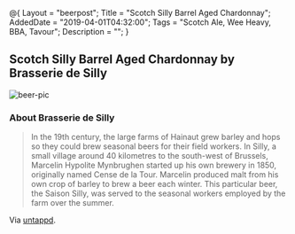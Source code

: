 @{
 Layout = "beerpost";
 Title = "Scotch Silly Barrel Aged Chardonnay";
 AddedDate = "2019-04-01T04:32:00";
 Tags = "Scotch Ale, Wee Heavy, BBA, Tavour";
 Description = "";
 }
 

## Scotch Silly Barrel Aged Chardonnay by Brasserie de Silly

![beer-pic]

### About Brasserie de Silly

> In the 19th century, the large farms of Hainaut grew barley and hops so they could brew seasonal beers for their field workers. In Silly, a small village around 40 kilometres to the south-west of Brussels, Marcelin Hypolite Mynbrughen started up his own brewery in 1850, originally named Cense de la Tour. Marcelin produced malt from his own crop of barley to brew a beer each winter. This particular beer, the Saison Silly, was served to the seasonal workers employed by the farm over the summer.

Via [untappd][untappd-url].

[untappd-url]: <https://untappd.com//BrasseriedeSilly>
[beer-pic]: https://jasonpowley.com/assets/img/2019-04-01-scotch-silly-barrel-aged-chardonnay.jpeg "Scotch Silly Barrel Aged Chardonnay by Brasserie de Silly"
